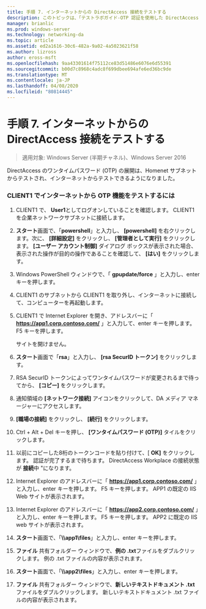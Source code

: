 ```yaml
---
title: 手順 7. インターネットからの DirectAccess 接続をテストする
description: このトピックは、「テストラボガイド-OTP 認証を使用した DirectAccess のデモンストレーション」と「RSA SecurID for Windows Server 2016」に含まれています。
manager: brianlic
ms.prod: windows-server
ms.technology: networking-da
ms.topic: article
ms.assetid: ed2a1616-30c6-482a-9a02-4a5023621f58
ms.author: lizross
author: eross-msft
ms.openlocfilehash: 9aa43301614f75112ce83d51486e6076e6d55391
ms.sourcegitcommit: b00d7c8968c4adc8f699dbee694afe6ed36bc9de
ms.translationtype: MT
ms.contentlocale: ja-JP
ms.lasthandoff: 04/08/2020
ms.locfileid: "80814445"
---
```

# <a name="step-7-test-directaccess-connectivity-from-the-internet"></a>手順 7. インターネットからの DirectAccess 接続をテストする

>適用対象: Windows Server (半期チャネル)、Windows Server 2016

DirectAccess のワンタイムパスワード (OTP) の展開は、Homenet サブネットからテストされ、インターネットからテストできるようになりました。  
  
### <a name="to-test-otp-functionality-from-the-internet-on-client1"></a>CLIENT1 でインターネットから OTP 機能をテストするには  
  
1. CLIENT1 で、 **User1**としてログオンしていることを確認します。 CLIENT1 を企業ネットワークサブネットに接続します。  
  
2. **スタート**画面で、「**powershell**」と入力し、 **[powershell]** を右クリックします。次に、 **[詳細設定]** をクリックし、 **[管理者として実行]** をクリックします。 **[ユーザー アカウント制御]** ダイアログ ボックスが表示された場合、表示された操作が目的の操作であることを確認して、 **[はい]** をクリックします。  
  
3. Windows PowerShell ウィンドウで、「 **gpupdate/force** 」と入力し、enter キーを押します。  
  
4. CLIENT1 のサブネットから CLIENT1 を取り外し、インターネットに接続して、コンピューターを再起動します。  
  
5. CLIENT1 で Internet Explorer を開き、アドレスバーに「 **https://app1.corp.contoso.com/** 」と入力して、enter キーを押します。 F5 キーを押します。  
  
   サイトを開けません。  
  
6. **スタート**画面で「**rsa**」と入力し、 **[rsa SecurID トークン]** をクリックします。  
  
7. RSA SecurID トークンによってワンタイムパスワードが変更されるまで待ってから、 **[コピー]** をクリックします。  
  
8. 通知領域の **[ネットワーク接続]** アイコンをクリックして、DA メディア マネージャーにアクセスします。  
  
9. **[職場の接続]** をクリックし、 **[続行]** をクリックします。  
  
10. Ctrl + Alt + Del キーを押し、 **[ワンタイムパスワード (OTP)]** タイルをクリックします。  
  
11. 以前にコピーした8桁のトークンコードを貼り付けて、[ **OK]** をクリックします。 認証が完了するまで待ちます。 DirectAccess Workplace の接続状態が **接続**中 "になります。  
  
12. Internet Explorer のアドレスバーに「 **https://app1.corp.contoso.com/** 」と入力し、enter キーを押します。 F5 キーを押します。 APP1 の既定の IIS Web サイトが表示されます。  
  
13. Internet Explorer のアドレスバーに「 **https://app2.corp.contoso.com/** 」と入力し、enter キーを押します。 F5 キーを押します。 APP2 に既定の IIS web サイトが表示されます。  
  
14. **スタート**画面で、「<strong>\\\app1\files</strong>」と入力し、enter キーを押します。  
  
15. **ファイル** 共有フォルダー ウィンドウで、**例の .txt**ファイルをダブルクリックします。 例の .txt ファイルの内容が表示されます。  
  
16. **スタート**画面で、「<strong>\\\app2\files</strong>」と入力し、enter キーを押します。  
  
17. **ファイル** 共有フォルダー ウィンドウで、**新しいテキストドキュメント .txt**ファイルをダブルクリックします。 新しいテキストドキュメント .txt ファイルの内容が表示されます。  
  


